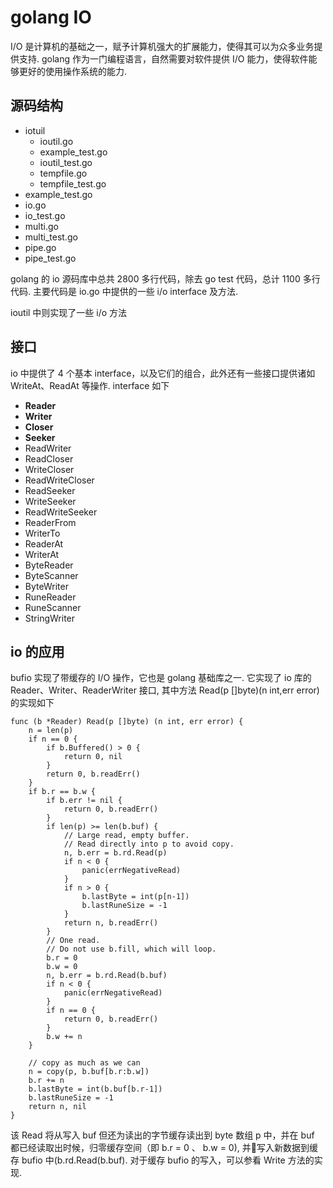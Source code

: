 # golang IO
I/O 是计算机的基础之一，赋予计算机强大的扩展能力，使得其可以为众多业务提供支持. golang 作为一门编程语言，自然需要对软件提供 I/O 能力，使得软件能够更好的使用操作系统的能力.

## 源码结构
+ iotuil
    + ioutil.go
    + example_test.go    
    + ioutil_test.go     
    + tempfile.go   
    + tempfile_test.go
+ example_test.go 
+ io.go         
+ io_test.go  
+ multi.go 
+ multi_test.go 
+ pipe.go      
+ pipe_test.go

golang 的 io 源码库中总共 2800 多行代码，除去 go test 代码，总计 1100 多行代码. 主要代码是 io.go 中提供的一些 i/o interface 及方法. 

ioutil 中则实现了一些 i/o 方法

## 接口
io 中提供了 4 个基本 interface，以及它们的组合，此外还有一些接口提供诸如 WriteAt、ReadAt 等操作. interface 如下
+ **Reader**
+ **Writer**
+ **Closer**
+ **Seeker**
+ ReadWriter
+ ReadCloser
+ WriteCloser
+ ReadWriteCloser
+ ReadSeeker
+ WriteSeeker
+ ReadWriteSeeker
+ ReaderFrom
+ WriterTo
+ ReaderAt
+ WriterAt
+ ByteReader
+ ByteScanner
+ ByteWriter
+ RuneReader
+ RuneScanner
+ StringWriter

## io 的应用
bufio 实现了带缓存的 I/O 操作，它也是 golang 基础库之一. 它实现了 io 库的 Reader、Writer、ReaderWriter 接口, 其中方法 Read(p []byte)(n int,err error) 的实现如下

    func (b *Reader) Read(p []byte) (n int, err error) {
        n = len(p)
        if n == 0 {
            if b.Buffered() > 0 {
                return 0, nil
            }
            return 0, b.readErr()
        }
        if b.r == b.w {
            if b.err != nil {
                return 0, b.readErr()
            }
            if len(p) >= len(b.buf) {
                // Large read, empty buffer.
                // Read directly into p to avoid copy.
                n, b.err = b.rd.Read(p)
                if n < 0 {
                    panic(errNegativeRead)
                }
                if n > 0 {
                    b.lastByte = int(p[n-1])
                    b.lastRuneSize = -1
                }
                return n, b.readErr()
            }
            // One read.
            // Do not use b.fill, which will loop.
            b.r = 0
            b.w = 0
            n, b.err = b.rd.Read(b.buf)
            if n < 0 {
                panic(errNegativeRead)
            }
            if n == 0 {
                return 0, b.readErr()
            }
            b.w += n
        }

        // copy as much as we can
        n = copy(p, b.buf[b.r:b.w])
        b.r += n
        b.lastByte = int(b.buf[b.r-1])
        b.lastRuneSize = -1
        return n, nil
    }

该 Read 将从写入 buf 但还为读出的字节缓存读出到 byte 数组 p 中，并在 buf 都已经读取出时候，归零缓存空间（即 b.r = 0 、 b.w = 0), 并写入新数据到缓存 bufio 中(b.rd.Read(b.buf). 对于缓存 bufio 的写入，可以参看 Write 方法的实现.
